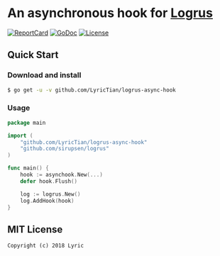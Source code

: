 # An asynchronous hook for [Logrus](https://github.com/sirupsen/logrus)

[![ReportCard][reportcard-image]][reportcard-url] [![GoDoc][godoc-image]][godoc-url] [![License][license-image]][license-url]

## Quick Start

### Download and install

```bash
$ go get -u -v github.com/LyricTian/logrus-async-hook
```

### Usage

```go
package main

import (
    "github.com/LyricTian/logrus-async-hook"
    "github.com/sirupsen/logrus"
)

func main() {
    hook := asynchook.New(...)
    defer hook.Flush()

    log := logrus.New()
    log.AddHook(hook)
}
```

## MIT License

    Copyright (c) 2018 Lyric

[reportcard-url]: https://goreportcard.com/report/github.com/LyricTian/logrus-async-hook
[reportcard-image]: https://goreportcard.com/badge/github.com/LyricTian/logrus-async-hook
[godoc-url]: https://godoc.org/github.com/LyricTian/logrus-async-hook
[godoc-image]: https://godoc.org/github.com/LyricTian/logrus-async-hook?status.svg
[license-url]: http://opensource.org/licenses/MIT
[license-image]: https://img.shields.io/npm/l/express.svg

